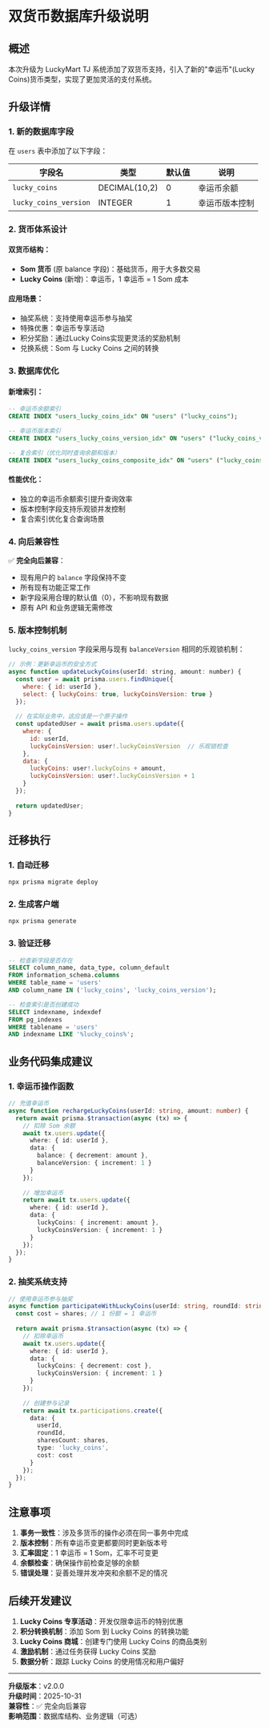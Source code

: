 # 双货币数据库升级说明

## 概述

本次升级为 LuckyMart TJ 系统添加了双货币支持，引入了新的"幸运币"(Lucky Coins)货币类型，实现了更加灵活的支付系统。

## 升级详情

### 1. 新的数据库字段

在 `users` 表中添加了以下字段：

| 字段名 | 类型 | 默认值 | 说明 |
|--------|------|--------|------|
| `lucky_coins` | DECIMAL(10,2) | 0 | 幸运币余额 |
| `lucky_coins_version` | INTEGER | 1 | 幸运币版本控制 |

### 2. 货币体系设计

#### 双货币结构：
- **Som 货币** (原 balance 字段)：基础货币，用于大多数交易
- **Lucky Coins** (新增)：幸运币，1 幸运币 = 1 Som 成本

#### 应用场景：
- 抽奖系统：支持使用幸运币参与抽奖
- 特殊优惠：幸运币专享活动
- 积分奖励：通过Lucky Coins实现更灵活的奖励机制
- 兑换系统：Som 与 Lucky Coins 之间的转换

### 3. 数据库优化

#### 新增索引：
```sql
-- 幸运币余额索引
CREATE INDEX "users_lucky_coins_idx" ON "users" ("lucky_coins");

-- 幸运币版本索引
CREATE INDEX "users_lucky_coins_version_idx" ON "users" ("lucky_coins_version");

-- 复合索引（优化同时查询余额和版本）
CREATE INDEX "users_lucky_coins_composite_idx" ON "users" ("lucky_coins", "lucky_coins_version");
```

#### 性能优化：
- 独立的幸运币余额索引提升查询效率
- 版本控制字段支持乐观锁并发控制
- 复合索引优化复合查询场景

### 4. 向后兼容性

✅ **完全向后兼容**：
- 现有用户的 `balance` 字段保持不变
- 所有现有功能正常工作
- 新字段采用合理的默认值（0），不影响现有数据
- 原有 API 和业务逻辑无需修改

### 5. 版本控制机制

`lucky_coins_version` 字段采用与现有 `balanceVersion` 相同的乐观锁机制：

```javascript
// 示例：更新幸运币的安全方式
async function updateLuckyCoins(userId: string, amount: number) {
  const user = await prisma.users.findUnique({ 
    where: { id: userId },
    select: { luckyCoins: true, luckyCoinsVersion: true }
  });
  
  // 在实际业务中，这应该是一个原子操作
  const updatedUser = await prisma.users.update({
    where: { 
      id: userId,
      luckyCoinsVersion: user!.luckyCoinsVersion  // 乐观锁检查
    },
    data: {
      luckyCoins: user!.luckyCoins + amount,
      luckyCoinsVersion: user!.luckyCoinsVersion + 1
    }
  });
  
  return updatedUser;
}
```

## 迁移执行

### 1. 自动迁移
```bash
npx prisma migrate deploy
```

### 2. 生成客户端
```bash
npx prisma generate
```

### 3. 验证迁移
```sql
-- 检查新字段是否存在
SELECT column_name, data_type, column_default 
FROM information_schema.columns 
WHERE table_name = 'users' 
AND column_name IN ('lucky_coins', 'lucky_coins_version');

-- 检查索引是否创建成功
SELECT indexname, indexdef 
FROM pg_indexes 
WHERE tablename = 'users' 
AND indexname LIKE '%lucky_coins%';
```

## 业务代码集成建议

### 1. 幸运币操作函数
```typescript
// 充值幸运币
async function rechargeLuckyCoins(userId: string, amount: number) {
  return await prisma.$transaction(async (tx) => {
    // 扣除 Som 余额
    await tx.users.update({
      where: { id: userId },
      data: {
        balance: { decrement: amount },
        balanceVersion: { increment: 1 }
      }
    });
    
    // 增加幸运币
    return await tx.users.update({
      where: { id: userId },
      data: {
        luckyCoins: { increment: amount },
        luckyCoinsVersion: { increment: 1 }
      }
    });
  });
}
```

### 2. 抽奖系统支持
```typescript
// 使用幸运币参与抽奖
async function participateWithLuckyCoins(userId: string, roundId: string, shares: number) {
  const cost = shares; // 1 份额 = 1 幸运币
  
  return await prisma.$transaction(async (tx) => {
    // 扣除幸运币
    await tx.users.update({
      where: { id: userId },
      data: {
        luckyCoins: { decrement: cost },
        luckyCoinsVersion: { increment: 1 }
      }
    });
    
    // 创建参与记录
    return await tx.participations.create({
      data: {
        userId,
        roundId,
        sharesCount: shares,
        type: 'lucky_coins',
        cost: cost
      }
    });
  });
}
```

## 注意事项

1. **事务一致性**：涉及多货币的操作必须在同一事务中完成
2. **版本控制**：所有幸运币变更都要同时更新版本号
3. **汇率固定**：1 幸运币 = 1 Som，汇率不可变更
4. **余额检查**：确保操作前检查足够的余额
5. **错误处理**：妥善处理并发冲突和余额不足的情况

## 后续开发建议

1. **Lucky Coins 专享活动**：开发仅限幸运币的特别优惠
2. **积分转换机制**：添加 Som 到 Lucky Coins 的转换功能
3. **Lucky Coins 商城**：创建专门使用 Lucky Coins 的商品类别
4. **激励机制**：通过任务获得 Lucky Coins 奖励
5. **数据分析**：跟踪 Lucky Coins 的使用情况和用户偏好

---

**升级版本**：v2.0.0  
**升级时间**：2025-10-31  
**兼容性**：✅ 完全向后兼容  
**影响范围**：数据库结构、业务逻辑（可选）